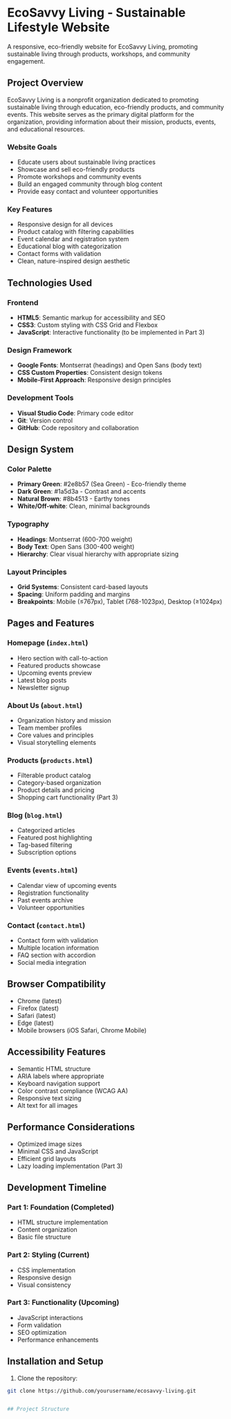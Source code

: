 # EcoSavvy Living - Sustainable Lifestyle Website

A responsive, eco-friendly website for EcoSavvy Living, promoting sustainable living through products, workshops, and community engagement.

## Project Overview

EcoSavvy Living is a nonprofit organization dedicated to promoting sustainable living through education, eco-friendly products, and community events. This website serves as the primary digital platform for the organization, providing information about their mission, products, events, and educational resources.

### Website Goals
- Educate users about sustainable living practices
- Showcase and sell eco-friendly products
- Promote workshops and community events
- Build an engaged community through blog content
- Provide easy contact and volunteer opportunities

### Key Features
- Responsive design for all devices
- Product catalog with filtering capabilities
- Event calendar and registration system
- Educational blog with categorization
- Contact forms with validation
- Clean, nature-inspired design aesthetic


## Technologies Used

### Frontend
- **HTML5**: Semantic markup for accessibility and SEO
- **CSS3**: Custom styling with CSS Grid and Flexbox
- **JavaScript**: Interactive functionality (to be implemented in Part 3)

### Design Framework
- **Google Fonts**: Montserrat (headings) and Open Sans (body text)
- **CSS Custom Properties**: Consistent design tokens
- **Mobile-First Approach**: Responsive design principles

### Development Tools
- **Visual Studio Code**: Primary code editor
- **Git**: Version control
- **GitHub**: Code repository and collaboration

## Design System

### Color Palette
- **Primary Green**: #2e8b57 (Sea Green) - Eco-friendly theme
- **Dark Green**: #1a5d3a - Contrast and accents
- **Natural Brown**: #8b4513 - Earthy tones
- **White/Off-white**: Clean, minimal backgrounds

### Typography
- **Headings**: Montserrat (600-700 weight)
- **Body Text**: Open Sans (300-400 weight)
- **Hierarchy**: Clear visual hierarchy with appropriate sizing

### Layout Principles
- **Grid Systems**: Consistent card-based layouts
- **Spacing**: Uniform padding and margins
- **Breakpoints**: Mobile (≤767px), Tablet (768-1023px), Desktop (≥1024px)

## Pages and Features

### Homepage (`index.html`)
- Hero section with call-to-action
- Featured products showcase
- Upcoming events preview
- Latest blog posts
- Newsletter signup

### About Us (`about.html`)
- Organization history and mission
- Team member profiles
- Core values and principles
- Visual storytelling elements

### Products (`products.html`)
- Filterable product catalog
- Category-based organization
- Product details and pricing
- Shopping cart functionality (Part 3)

### Blog (`blog.html`)
- Categorized articles
- Featured post highlighting
- Tag-based filtering
- Subscription options

### Events (`events.html`)
- Calendar view of upcoming events
- Registration functionality
- Past events archive
- Volunteer opportunities

### Contact (`contact.html`)
- Contact form with validation
- Multiple location information
- FAQ section with accordion
- Social media integration

## Browser Compatibility

- Chrome (latest)
- Firefox (latest)
- Safari (latest)
- Edge (latest)
- Mobile browsers (iOS Safari, Chrome Mobile)

## Accessibility Features

- Semantic HTML structure
- ARIA labels where appropriate
- Keyboard navigation support
- Color contrast compliance (WCAG AA)
- Responsive text sizing
- Alt text for all images

## Performance Considerations

- Optimized image sizes
- Minimal CSS and JavaScript
- Efficient grid layouts
- Lazy loading implementation (Part 3)

## Development Timeline

### Part 1: Foundation (Completed)
- HTML structure implementation
- Content organization
- Basic file structure

### Part 2: Styling (Current)
- CSS implementation
- Responsive design
- Visual consistency

### Part 3: Functionality (Upcoming)
- JavaScript interactions
- Form validation
- SEO optimization
- Performance enhancements

## Installation and Setup

1. Clone the repository:
```bash
git clone https://github.com/yourusername/ecosavvy-living.git


## Project Structure
